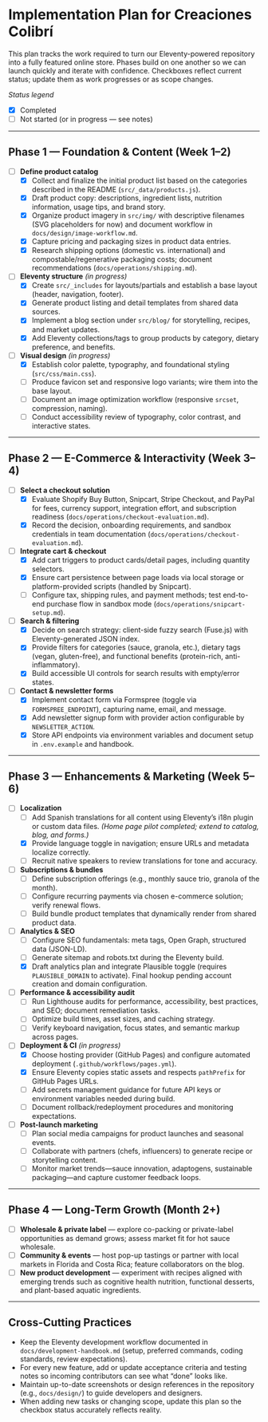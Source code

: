 # Implementation Plan for Creaciones Colibrí

This plan tracks the work required to turn our Eleventy-powered repository into a fully featured online store. Phases build on one another so we can launch quickly and iterate with confidence. Checkboxes reflect current status; update them as work progresses or as scope changes.

_Status legend_

- [x] Completed
- [ ] Not started (or in progress — see notes)

---

## Phase 1 — Foundation & Content (Week 1–2)

- [ ] **Define product catalog**
  - [x] Collect and finalize the initial product list based on the categories described in the README (`src/_data/products.js`).
  - [x] Draft product copy: descriptions, ingredient lists, nutrition information, usage tips, and brand story.
  - [x] Organize product imagery in `src/img/` with descriptive filenames (SVG placeholders for now) and document workflow in `docs/design/image-workflow.md`.
  - [x] Capture pricing and packaging sizes in product data entries.
  - [x] Research shipping options (domestic vs. international) and compostable/regenerative packaging costs; document recommendations (`docs/operations/shipping.md`).

- [ ] **Eleventy structure** _(in progress)_
  - [x] Create `src/_includes` for layouts/partials and establish a base layout (header, navigation, footer).
  - [x] Generate product listing and detail templates from shared data sources.
  - [x] Implement a blog section under `src/blog/` for storytelling, recipes, and market updates.
  - [x] Add Eleventy collections/tags to group products by category, dietary preference, and benefits.

- [ ] **Visual design** _(in progress)_
  - [x] Establish color palette, typography, and foundational styling (`src/css/main.css`).
  - [ ] Produce favicon set and responsive logo variants; wire them into the base layout.
  - [ ] Document an image optimization workflow (responsive `srcset`, compression, naming).
  - [ ] Conduct accessibility review of typography, color contrast, and interactive states.

---

## Phase 2 — E-Commerce & Interactivity (Week 3–4)

- [ ] **Select a checkout solution**
  - [x] Evaluate Shopify Buy Button, Snipcart, Stripe Checkout, and PayPal for fees, currency support, integration effort, and subscription readiness (`docs/operations/checkout-evaluation.md`).
  - [x] Record the decision, onboarding requirements, and sandbox credentials in team documentation (`docs/operations/checkout-evaluation.md`).

- [ ] **Integrate cart & checkout**
  - [x] Add cart triggers to product cards/detail pages, including quantity selectors.
  - [x] Ensure cart persistence between page loads via local storage or platform-provided scripts (handled by Snipcart).
  - [ ] Configure tax, shipping rules, and payment methods; test end-to-end purchase flow in sandbox mode (`docs/operations/snipcart-setup.md`).

- [ ] **Search & filtering**
  - [x] Decide on search strategy: client-side fuzzy search (Fuse.js) with Eleventy-generated JSON index.
  - [x] Provide filters for categories (sauce, granola, etc.), dietary tags (vegan, gluten-free), and functional benefits (protein-rich, anti-inflammatory).
  - [x] Build accessible UI controls for search results with empty/error states.

- [ ] **Contact & newsletter forms**
  - [x] Implement contact form via Formspree (toggle via `FORMSPREE_ENDPOINT`), capturing name, email, and message.
  - [x] Add newsletter signup form with provider action configurable by `NEWSLETTER_ACTION`.
  - [x] Store API endpoints via environment variables and document setup in `.env.example` and handbook.

---

## Phase 3 — Enhancements & Marketing (Week 5–6)

- [ ] **Localization**
  - [ ] Add Spanish translations for all content using Eleventy’s i18n plugin or custom data files. _(Home page pilot completed; extend to catalog, blog, and forms.)_
  - [x] Provide language toggle in navigation; ensure URLs and metadata localize correctly.
  - [ ] Recruit native speakers to review translations for tone and accuracy.

- [ ] **Subscriptions & bundles**
  - [ ] Define subscription offerings (e.g., monthly sauce trio, granola of the month).
  - [ ] Configure recurring payments via chosen e-commerce solution; verify renewal flows.
  - [ ] Build bundle product templates that dynamically render from shared product data.

- [ ] **Analytics & SEO**
  - [ ] Configure SEO fundamentals: meta tags, Open Graph, structured data (JSON-LD).
  - [ ] Generate sitemap and robots.txt during the Eleventy build.
  - [x] Draft analytics plan and integrate Plausible toggle (requires `PLAUSIBLE_DOMAIN` to activate). Final hookup pending account creation and domain configuration.

- [ ] **Performance & accessibility audit**
  - [ ] Run Lighthouse audits for performance, accessibility, best practices, and SEO; document remediation tasks.
  - [ ] Optimize build times, asset sizes, and caching strategy.
  - [ ] Verify keyboard navigation, focus states, and semantic markup across pages.

- [ ] **Deployment & CI** _(in progress)_
  - [x] Choose hosting provider (GitHub Pages) and configure automated deployment (`.github/workflows/pages.yml`).
  - [x] Ensure Eleventy copies static assets and respects `pathPrefix` for GitHub Pages URLs.
  - [ ] Add secrets management guidance for future API keys or environment variables needed during build.
  - [ ] Document rollback/redeployment procedures and monitoring expectations.

- [ ] **Post-launch marketing**
  - [ ] Plan social media campaigns for product launches and seasonal events.
  - [ ] Collaborate with partners (chefs, influencers) to generate recipe or storytelling content.
  - [ ] Monitor market trends—sauce innovation, adaptogens, sustainable packaging—and capture customer feedback loops.

---

## Phase 4 — Long-Term Growth (Month 2+)

- [ ] **Wholesale & private label** — explore co-packing or private-label opportunities as demand grows; assess market fit for hot sauce wholesale.
- [ ] **Community & events** — host pop-up tastings or partner with local markets in Florida and Costa Rica; feature collaborators on the blog.
- [ ] **New product development** — experiment with recipes aligned with emerging trends such as cognitive health nutrition, functional desserts, and plant-based aquatic ingredients.

---

## Cross-Cutting Practices

- Keep the Eleventy development workflow documented in `docs/development-handbook.md` (setup, preferred commands, coding standards, review expectations).
- For every new feature, add or update acceptance criteria and testing notes so incoming contributors can see what “done” looks like.
- Maintain up-to-date screenshots or design references in the repository (e.g., `docs/design/`) to guide developers and designers.
- When adding new tasks or changing scope, update this plan so the checkbox status accurately reflects reality.
